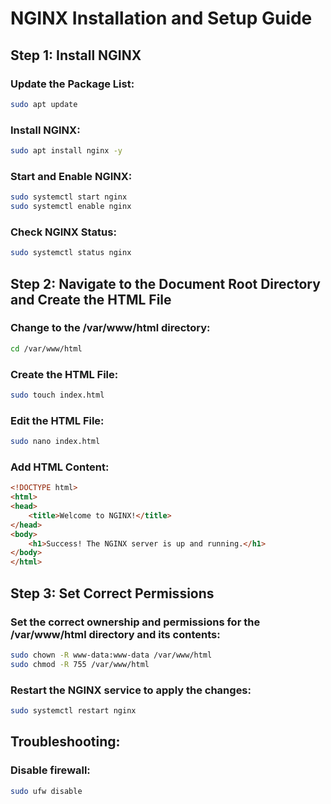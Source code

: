 # NGINX Installation and Setup Guide

## Step 1: Install NGINX

### Update the Package List:
```bash
sudo apt update
```

### Install NGINX:
```bash
sudo apt install nginx -y
```

### Start and Enable NGINX:
```bash
sudo systemctl start nginx
sudo systemctl enable nginx
```

### Check NGINX Status:
```bash
sudo systemctl status nginx
```

## Step 2: Navigate to the Document Root Directory and Create the HTML File

### Change to the /var/www/html directory:
```bash
cd /var/www/html
```

### Create the HTML File:
```bash
sudo touch index.html
```

### Edit the HTML File:
```bash
sudo nano index.html
```

### Add HTML Content:
```html
<!DOCTYPE html>
<html>
<head>
    <title>Welcome to NGINX!</title>
</head>
<body>
    <h1>Success! The NGINX server is up and running.</h1>
</body>
</html>
```

## Step 3: Set Correct Permissions

### Set the correct ownership and permissions for the /var/www/html directory and its contents:
```bash
sudo chown -R www-data:www-data /var/www/html
sudo chmod -R 755 /var/www/html
```

### Restart the NGINX service to apply the changes:
```bash
sudo systemctl restart nginx
```

## Troubleshooting:

### Disable firewall:
```bash
sudo ufw disable
```
